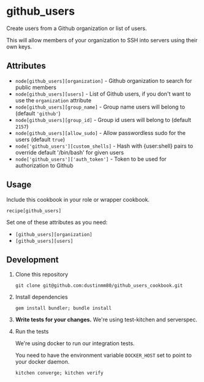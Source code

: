 # github_users

Create users from a Github organization or list of users.

This will allow members of your organization to SSH into servers using their own keys.

## Attributes

* `node[github_users][organization]` - Github organization to search for public members
* `node[github_users][users]` - List of Github users, if you don't want to use the `organization` attribute
* `node[github_users][group_name]` - Group name users will belong to (default `'github'`)
* `node[github_users][group_id]` - Group id users will belong to (default `2157`)
* `node[github_users][allow_sudo]` - Allow passwordless sudo for the users (default `true`)
* `node['github_users'][custom_shells]` - Hash with {user:shell} pairs to override default '/bin/bash' for given users
* `node['github_users']['auth_token']` - Token to be used for authorization to Github

## Usage

Include this cookbook in your role or wrapper cookbook.

```
recipe[github_users]
```

Set one of these attributes as you need:

* `[github_users][organization]`
* `[github_users][users]`

## Development

1. Clone this repository
    
    ```
    git clone git@github.com:dustinmm80/github_users_cookbook.git
    ```

2. Install dependencies

    ```
    gem install bundler; bundle install
    ```
    
3. **Write tests for your changes.** We're using test-kitchen and serverspec.

4. Run the tests

    We're using docker to run our integration tests.

    You need to have the environment variable `DOCKER_HOST` set to point to your docker daemon.

    ```
    kitchen converge; kitchen verify
    ```
